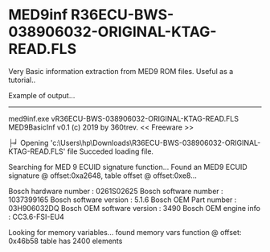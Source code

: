 # MED9inf R36ECU-BWS-038906032-ORIGINAL-KTAG-READ.FLS
Very Basic information extraction from MED9 ROM files. Useful as a tutorial..

Example of output...

-------------------------------------------------------

med9inf.exe vR36ECU-BWS-038906032-ORIGINAL-KTAG-READ.FLS
MED9BasicInf v0.1 (c) 2019 by 360trev. << Freeware >>

├╛ Opening 'c:\Users\hp\Downloads\R36ECU-BWS-038906032-ORIGINAL-KTAG-READ.FLS' file
Succeded loading file.

Searching for MED 9 ECUID signature function...
Found an MED9 ECUID signature @ offset:0xa2648, table offset @ offset:0xe8...

Bosch hardware number      : 0261S02625
Bosch software number      : 1037399165
Bosch software version     : 5.1.6
Bosch OEM Part number      : 03H906032DQ
Bosch OEM software version : 3490
Bosch OEM engine info      : CC3.6-FSI-EU4

Looking for memory variables...
found memory vars function @ offset: 0x46b58
table has 2400 elements

